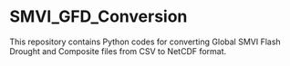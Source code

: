 # SMVI_GFD_Conversion
This repository contains Python codes for converting Global SMVI Flash Drought and Composite files from CSV to NetCDF format. 
